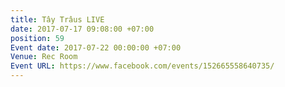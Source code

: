 ```yaml
---
title: Tây Trâus LIVE
date: 2017-07-17 09:08:00 +07:00
position: 59
Event date: 2017-07-22 00:00:00 +07:00
Venue: Rec Room
Event URL: https://www.facebook.com/events/152665558640735/
---
```


